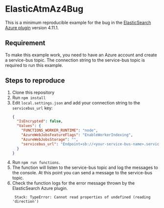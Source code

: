 # ElasticAtmAz4Bug

This is a minimum reproducible example for the bug in the [ElasticSearch Azure plugin](https://github.com/elastic/apm-agent-nodejs)
version 4.11.1.

## Requirement

To make this example work, you need to have an Azure account and create a service-bus topic.
The connection string to the service-bus topic is required to run this example.

## Steps to reproduce

1. Clone this repository
2. Run `npm install`
3. Edit `local.settings.json` and add your connection string to the `servicebus_url` key:
    ```json
    {
      "IsEncrypted": false,
      "Values": {
        "FUNCTIONS_WORKER_RUNTIME": "node",
        "AzureWebJobsFeatureFlags": "EnableWorkerIndexing",
        "AzureWebJobsStorage": "",
        "servicebus_url": "Endpoint=sb://<your-service-bus-name>.servicebus.windows.net/;SharedAccessKeyName=RootManageSharedAccessKey;SharedAccessKey=<your-shared-access-key>"
      }
    }
    ```
4. Run `npm run functions`.
5. The function will listen to the service-bus topic and log the messages to the console. At this point you can send a message to the service-bus topic.
6. Check the function logs for the error message thrown by the ElasticSearch Azure plugin.
   ```
    Stack: TypeError: Cannot read properties of undefined (reading 'direction')
    ```
